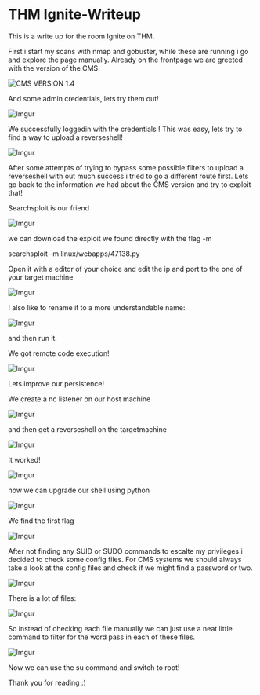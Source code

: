 # THM Ignite-Writeup

This is a write up for the room Ignite on THM.

First i start my scans with nmap and gobuster, while these are running i go and explore the page manually.
Already on the frontpage we are greeted with the version of the CMS 

![CMS VERSION 1.4](https://i.imgur.com/FovmUTc.png)

And some admin credentials, lets try them out!

![Imgur](https://i.imgur.com/OzfJMPd.png)

We successfully loggedin with the credentials ! 
This was easy, lets try to find a way to upload a reverseshell! 

![Imgur](https://i.imgur.com/oGBUi1z.png)

After some attempts of trying to bypass some possible filters to upload a reverseshell with out much success i tried to go a different route first.
Lets go back to the information we had about the CMS version and try to exploit that!

Searchsploit is our friend

![Imgur](https://i.imgur.com/qC7nxMG.png)

we can download the exploit we found directly with the flag -m

searchsploit -m linux/webapps/47138.py

Open it with a editor of your choice and edit the ip and port to the one of your target machine

![Imgur](https://i.imgur.com/fTNFAHX.png)

I also like to rename it to a more understandable name:

![Imgur](https://i.imgur.com/DGDwwtG.png)

and then run it.

We got remote code execution! 

![Imgur](https://i.imgur.com/x33XOWc.png)

Lets improve our persistence! 

We create a nc listener on our host machine

![Imgur](https://i.imgur.com/0c8XT9R.png)

and then get a reverseshell on the targetmachine 

![Imgur](https://i.imgur.com/azU0D0W.png)

It worked!

![Imgur](https://i.imgur.com/RfyyPXy.png)


now we can upgrade our shell using python

![Imgur](https://i.imgur.com/aI4vX5q.png)

We find the first flag

![Imgur](https://i.imgur.com/FqxcePh.png)

After not finding any SUID or SUDO commands to escalte my privileges i decided to check some config files.
For CMS systems we should always take a look at the config files and check if we might find a password or two.

![Imgur](https://i.imgur.com/UIXXYP7.png)

There is a lot of files:

![Imgur](https://i.imgur.com/aYz5OIF.png)

So instead of checking each file manually we can just use a neat little command to filter for the word pass in each of these files.

![Imgur](https://i.imgur.com/OmBXpSZ.png)


Now we can use the su command and switch to root!

Thank you for reading :) 

